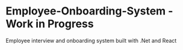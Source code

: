 # Employee-Onboarding-System - Work in Progress
Employee interview and onboarding system built with .Net and React
